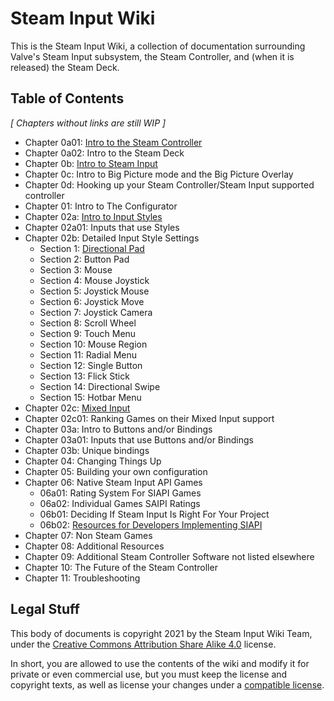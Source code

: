 # Steam Input Wiki

This is the Steam Input Wiki, a collection of documentation surrounding Valve's
Steam Input subsystem, the Steam Controller, and (when it is released) the Steam
Deck.

## Table of Contents

*[ Chapters without links are still WIP ]*

* Chapter 0a01: [Intro to the Steam Controller](chapter-0/0a_intro_to_steam_controller.md)
* Chapter 0a02: Intro to the Steam Deck
* Chapter 0b: [Intro to Steam Input](chapter-0/0b_intro_to_steam_input.md)
* Chapter 0c: Intro to Big Picture mode and the Big Picture Overlay
* Chapter 0d: Hooking up your Steam Controller/Steam Input supported controller
* Chapter 01: Intro to The Configurator
* Chapter 02a: [Intro to Input Styles](chapter-2/02a_input_styles.md)
* Chapter 02a01: Inputs that use Styles
* Chapter 02b: Detailed Input Style Settings
	* Section 1: [Directional Pad](chapter-2/bs1_directional_pad_input_style.md)
	* Section 2: Button Pad
	* Section 3: Mouse
	* Section 4: Mouse Joystick
	* Section 5: Joystick Mouse
	* Section 6: Joystick Move
	* Section 7: Joystick Camera
	* Section 8: Scroll Wheel
	* Section 9: Touch Menu
	* Section 10: Mouse Region
	* Section 11: Radial Menu
	* Section 12: Single Button
	* Section 13: Flick Stick
	* Section 14: Directional Swipe
	* Section 15: Hotbar Menu
* Chapter 02c: [Mixed Input](chapter-2/02c_mixed_input.md)
* Chapter 02c01: Ranking Games on their Mixed Input support
* Chapter 03a: Intro to Buttons and/or Bindings
* Chapter 03a01: Inputs that use Buttons and/or Bindings
* Chapter 03b: Unique bindings
* Chapter 04: Changing Things Up
* Chapter 05: Building your own configuration
* Chapter 06: Native Steam Input API Games
	* 06a01: Rating System For SIAPI Games
	* 06a02: Individual Games SAIPI Ratings
	* 06b01: Deciding If Steam Input Is Right For Your Project
	* 06b02: [Resources for Developers Implementing SIAPI](chapter-6/06b_resources_for_developers_implementing_siapi.md)
* Chapter 07: Non Steam Games
* Chapter 08: Additional Resources
* Chapter 09: Additional Steam Controller Software not listed elsewhere
* Chapter 10: The Future of the Steam Controller
* Chapter 11: Troubleshooting

## Legal Stuff

This body of documents is copyright 2021 by the Steam Input Wiki Team, under the
[Creative Commons Attribution Share Alike
4.0](https://choosealicense.com/licenses/cc-by-sa-4.0/) license.

In short, you are allowed to use the contents of the wiki and modify it for
private or even commercial use, but you must keep the license and copyright
texts, as well as license your changes under a [compatible
license](https://creativecommons.org/share-your-work/licensing-considerations/compatible-licenses/).
